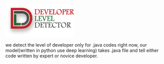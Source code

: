 ![alt text](https://github.com/Akhtar-Munir/Developer-level-detect/blob/master/resource/images/Projectlogo.png)

we detect the level of developer only for .java codes right now, our model(written in python use deep learning) takes .java file and tell either code written by expert or novice developer.

